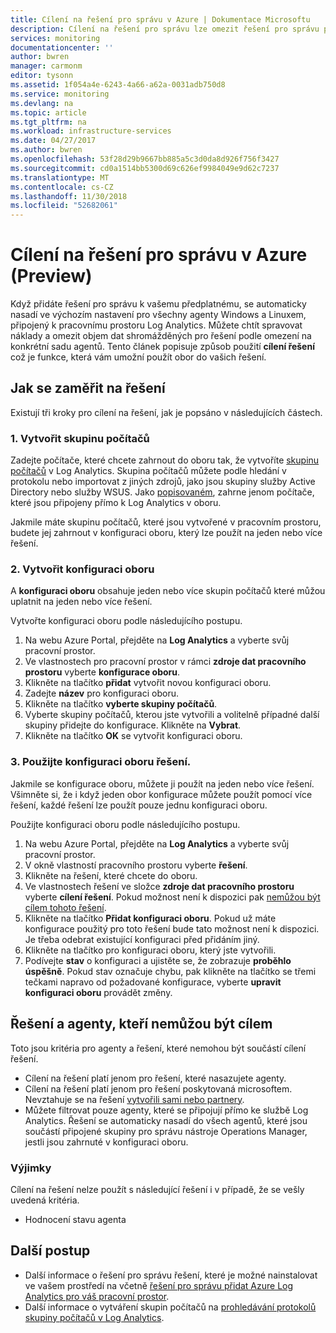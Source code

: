 ```yaml
---
title: Cílení na řešení pro správu v Azure | Dokumentace Microsoftu
description: Cílení na řešení pro správu lze omezit řešení pro správu pro konkrétní sadu agentů.  Tento článek popisuje, jak vytvořit konfiguraci oboru a použijte ji pro řešení.
services: monitoring
documentationcenter: ''
author: bwren
manager: carmonm
editor: tysonn
ms.assetid: 1f054a4e-6243-4a66-a62a-0031adb750d8
ms.service: monitoring
ms.devlang: na
ms.topic: article
ms.tgt_pltfrm: na
ms.workload: infrastructure-services
ms.date: 04/27/2017
ms.author: bwren
ms.openlocfilehash: 53f28d29b9667bb885a5c3d0da8d926f756f3427
ms.sourcegitcommit: cd0a1514bb5300d69c626ef9984049e9d62c7237
ms.translationtype: MT
ms.contentlocale: cs-CZ
ms.lasthandoff: 11/30/2018
ms.locfileid: "52682061"
---
```

# <a name="targeting-management-solutions-in-azure-preview"></a>Cílení na řešení pro správu v Azure (Preview)
Když přidáte řešení pro správu k vašemu předplatnému, se automaticky nasadí ve výchozím nastavení pro všechny agenty Windows a Linuxem, připojený k pracovnímu prostoru Log Analytics.  Můžete chtít spravovat náklady a omezit objem dat shromážděných pro řešení podle omezení na konkrétní sadu agentů.  Tento článek popisuje způsob použití **cílení řešení** což je funkce, která vám umožní použít obor do vašich řešení.

## <a name="how-to-target-a-solution"></a>Jak se zaměřit na řešení
Existují tři kroky pro cílení na řešení, jak je popsáno v následujících částech. 


### <a name="1-create-a-computer-group"></a>1. Vytvořit skupinu počítačů
Zadejte počítače, které chcete zahrnout do oboru tak, že vytvoříte [skupinu počítačů](../../azure-monitor/platform/computer-groups.md) v Log Analytics.  Skupina počítačů můžete podle hledání v protokolu nebo importovat z jiných zdrojů, jako jsou skupiny služby Active Directory nebo služby WSUS. Jako [popisovaném](#solutions-and-agents-that-cant-be-targeted), zahrne jenom počítače, které jsou připojeny přímo k Log Analytics v oboru.

Jakmile máte skupinu počítačů, které jsou vytvořené v pracovním prostoru, budete jej zahrnout v konfiguraci oboru, který lze použít na jeden nebo více řešení.
 
 
 ### <a name="2-create-a-scope-configuration"></a>2. Vytvořit konfiguraci oboru
 A **konfiguraci oboru** obsahuje jeden nebo více skupin počítačů které můžou uplatnit na jeden nebo více řešení. 
 
 Vytvořte konfiguraci oboru podle následujícího postupu.  

 1. Na webu Azure Portal, přejděte na **Log Analytics** a vyberte svůj pracovní prostor.
 2. Ve vlastnostech pro pracovní prostor v rámci **zdroje dat pracovního prostoru** vyberte **konfigurace oboru**.
 3. Klikněte na tlačítko **přidat** vytvořit novou konfiguraci oboru.
 4. Zadejte **název** pro konfiguraci oboru.
 5. Klikněte na tlačítko **vyberte skupiny počítačů**.
 6. Vyberte skupiny počítačů, kterou jste vytvořili a volitelně případné další skupiny přidejte do konfigurace.  Klikněte na **Vybrat**.  
 6. Klikněte na tlačítko **OK** se vytvořit konfiguraci oboru. 


 ### <a name="3-apply-the-scope-configuration-to-a-solution"></a>3. Použijte konfiguraci oboru řešení.
Jakmile se konfigurace oboru, můžete ji použít na jeden nebo více řešení.  Všimněte si, že i když jeden obor konfigurace můžete použít pomocí více řešení, každé řešení lze použít pouze jednu konfiguraci oboru.

Použijte konfiguraci oboru podle následujícího postupu.  

 1. Na webu Azure Portal, přejděte na **Log Analytics** a vyberte svůj pracovní prostor.
 2. V okně vlastností pracovního prostoru vyberte **řešení**.
 3. Klikněte na řešení, které chcete do oboru.
 4. Ve vlastnostech řešení ve složce **zdroje dat pracovního prostoru** vyberte **cílení řešení**.  Pokud možnost není k dispozici pak [nemůžou být cílem tohoto řešení](#solutions-and-agents-that-cant-be-targeted).
 5. Klikněte na tlačítko **Přidat konfiguraci oboru**.  Pokud už máte konfigurace použitý pro toto řešení bude tato možnost není k dispozici.  Je třeba odebrat existující konfiguraci před přidáním jiný.
 6. Klikněte na tlačítko pro konfiguraci oboru, který jste vytvořili.
 7. Podívejte **stav** o konfiguraci a ujistěte se, že zobrazuje **proběhlo úspěšně**.  Pokud stav označuje chybu, pak klikněte na tlačítko se třemi tečkami napravo od požadované konfigurace, vyberte **upravit konfiguraci oboru** provádět změny.

## <a name="solutions-and-agents-that-cant-be-targeted"></a>Řešení a agenty, kteří nemůžou být cílem
Toto jsou kritéria pro agenty a řešení, které nemohou být součástí cílení řešení.

- Cílení na řešení platí jenom pro řešení, které nasazujete agenty.
- Cílení na řešení platí jenom pro řešení poskytovaná microsoftem.  Nevztahuje se na řešení [vytvořili sami nebo partnery](solutions-creating.md).
- Můžete filtrovat pouze agenty, které se připojují přímo ke službě Log Analytics.  Řešení se automaticky nasadí do všech agentů, které jsou součástí připojené skupiny pro správu nástroje Operations Manager, jestli jsou zahrnuté v konfiguraci oboru.

### <a name="exceptions"></a>Výjimky
Cílení na řešení nelze použít s následující řešení i v případě, že se vešly uvedená kritéria.

- Hodnocení stavu agenta

## <a name="next-steps"></a>Další postup
- Další informace o řešení pro správu řešení, které je možné nainstalovat ve vašem prostředí na včetně [řešení pro správu přidat Azure Log Analytics pro váš pracovní prostor](solutions.md).
- Další informace o vytváření skupin počítačů na [prohledávání protokolů skupiny počítačů v Log Analytics](../../azure-monitor/platform/computer-groups.md).
